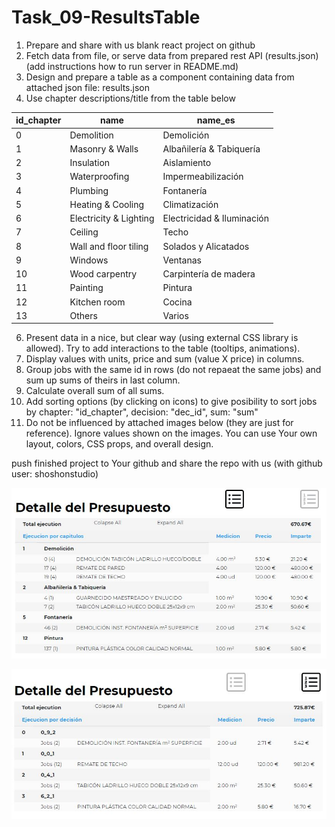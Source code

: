 # Task_09-ResultsTable

1. Prepare and share with us blank react project on github
2. Fetch data from file, or serve data from prepared rest API (results.json) (add instructions how to run server in README.md)
3. Design and prepare a table as a component containing data from attached json file: results.json
4. Use chapter descriptions/title from the table below

| id_chapter | name |	name_es |
| --- | --- | --- |
| 0	| Demolition |	Demolición |
| 1	| Masonry & Walls |	Albañilería & Tabiquería |
| 2	| Insulation |	Aislamiento |
| 3	| Waterproofing |	Impermeabilización |
| 4	| Plumbing |	Fontanería |
| 5	| Heating & Cooling |	Climatización |
| 6	| Electricity & Lighting |	Electricidad & Iluminación |
| 7	| Ceiling |	Techo |
| 8	| Wall and floor tiling |	Solados y Alicatados |
| 9	| Windows |	Ventanas |
| 10	| Wood carpentry |	Carpintería de madera |
| 11	| Painting |	Pintura |
| 12	| Kitchen room |	Cocina |
| 13	| Others |	Varios |

6. Present data in a nice, but clear way (using external CSS library is allowed). Try to add interactions to the table (tooltips, animations).
7. Display values with units, price and sum (value X price) in columns.
8. Group jobs with the same id in rows (do not repaeat the same jobs) and sum up sums of theirs in last column.
9. Calculate overall sum of all sums.
10. Add sorting options (by clicking on icons) to give posibility to sort jobs by chapter: "id_chapter", decision: "dec_id", sum: "sum"
11. Do not be influenced by attached images below (they are just for reference). Ignore values shown on the images. You can use Your own layout, colors, CSS props, and overall design.

push finished project to Your github and share the repo with us (with github user: shoshonstudio)

![Table_01](Table_01.JPG)

![Table_02](Table_02.JPG)
